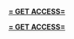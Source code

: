 **[= GET ACCESS=](https://www.google.com/url?q=https%3A%2F%2Fappbitly.com%2FxKHLb)**


**[= GET ACCESS=](https://www.google.com/url?q=https%3A%2F%2Fappbitly.com%2FxKHLb)**
